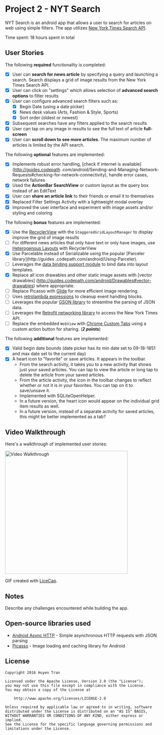 # Project 2 - NYT Search

NYT Search is an android app that allows a user to search for articles on web using simple filters.
The app utilizes [New York Times Search API](http://developer.nytimes.com/docs/read/article_search_api_v2).

Time spent: 18 hours spent in total

## User Stories

The following **required** functionality is completed:

* [x] User can **search for news article** by specifying a query and launching a search. Search
displays a grid of image results from the New York Times Search API.
* [x] User can click on "settings" which allows selection of **advanced search options** to
filter results
* [x] User can configure advanced search filters such as:
  * [x] Begin Date (using a date picker)
  * [x] News desk values (Arts, Fashion & Style, Sports)
  * [x] Sort order (oldest or newest)
* [x] Subsequent searches have any filters applied to the search results
* [x] User can tap on any image in results to see the full text of article **full-screen**
* [x] User can **scroll down to see more articles**. The maximum number of articles is limited by
 the API search.

The following **optional** features are implemented:

* [x] Implements robust error handling, [check if internet is available](http://guides.codepath
.com/android/Sending-and-Managing-Network-Requests#checking-for-network-connectivity), handle error cases, network failures
* [x] Used the **ActionBar SearchView** or custom layout as the query box instead of an EditText
* [x] User can **share an article link** to their friends or email it to themselves
* [x] Replaced Filter Settings Activity with a lightweight modal overlay
* [x] Improved the user interface and experiment with image assets and/or styling and coloring

The following **bonus** features are implemented:

* [x] Use the [RecyclerView](http://guides.codepath.com/android/Using-the-RecyclerView) with the
`StaggeredGridLayoutManager` to display improve the grid of image results
* [ ] For different news articles that only have text or only have images, use [Heterogenous Layouts](http://guides.codepath.com/android/Heterogenous-Layouts-inside-RecyclerView) with RecyclerView
* [x] Use Parcelable instead of Serializable using the popular [Parceler library](http://guides
.codepath.com/android/Using-Parceler).
* [ ] Leverages the [data binding support module](http://guides.codepath.com/android/Applying-Data-Binding-for-Views) to bind data into layout templates.
* [x] Replace all icon drawables and other static image assets with [vector drawables]
(http://guides.codepath.com/android/Drawables#vector-drawables) where appropriate.
* [ ] Replace Picasso with [Glide](http://inthecheesefactory.com/blog/get-to-know-glide-recommended-by-google/en) for more efficient image rendering.
* [ ] Uses [retrolambda expressions](http://guides.codepath.com/android/Lambda-Expressions) to cleanup event handling blocks.
* [ ] Leverages the popular [GSON library](http://guides.codepath.com/android/Using-Android-Async-Http-Client#decoding-with-gson-library) to streamline the parsing of JSON data.
* [ ] Leverages the [Retrofit networking library](http://guides.codepath.com/android/Consuming-APIs-with-Retrofit) to access the New York Times API.
* [ ] Replace the embedded `WebView` with [Chrome Custom Tabs](http://guides.codepath.com/android/Chrome-Custom-Tabs) using a custom action button for sharing. (_**2 points**_)

The following **additional** features are implemented:

* [x] Valid begin date bounds (date picker has its min date set to 09-18-1851 and max date set to
the current day)
* [x] A heart icon to "favorite" or save articles. It appears in the toolbar.
  * From the search activity, it takes you to a new activity that shows just your saved articles. You can tap to view the article or long tap to delete the article from your saved articles.
  * From the article activity, the icon in the toolbar changes to reflect whether or not it is in your favorites. You can tap on it to save/unsave it.
  * Implemented with SQLiteOpenHelper.
  * In a future version, the heart icon would appear on the individual grid item results as well.
  * In a future version, instead of a separate activity for saved articles, this might be better implemented as a tab?

## Video Walkthrough

Here's a walkthrough of implemented user stories:

<img src='http://imgur.com/zYPuBCk.gif' title='Video Walkthrough' width='400' alt='Video Walkthrough' />

GIF created with [LiceCap](http://www.cockos.com/licecap/).

## Notes

Describe any challenges encountered while building the app.

## Open-source libraries used

- [Android Async HTTP](https://github.com/loopj/android-async-http) - Simple asynchronous HTTP requests with JSON parsing
- [Picasso](http://square.github.io/picasso/) - Image loading and caching library for Android

## License

    Copyright 2016 Huyen Tran

    Licensed under the Apache License, Version 2.0 (the "License");
    you may not use this file except in compliance with the License.
    You may obtain a copy of the License at

        http://www.apache.org/licenses/LICENSE-2.0

    Unless required by applicable law or agreed to in writing, software
    distributed under the License is distributed on an "AS IS" BASIS,
    WITHOUT WARRANTIES OR CONDITIONS OF ANY KIND, either express or implied.
    See the License for the specific language governing permissions and
    limitations under the License.
